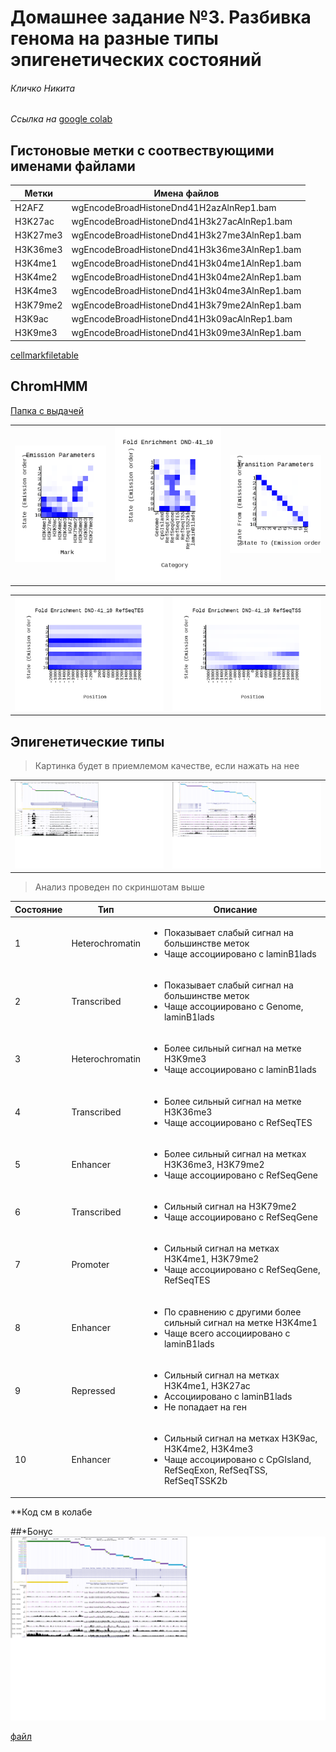 # Домашнее задание №3. Разбивка генома на разные типы эпигенетических состояний 

###### Кличко Никита 

*Ссылка на* [google colab](https://colab.research.google.com/drive/1v-smd_Yokef_HCCvBledz4dR8qOCRzhs?usp=sharing) 

## Гистоновые метки с соотвествующими именами файлами
| Метки| Имена файлов | 
--- | ---  
H2AFZ | wgEncodeBroadHistoneDnd41H2azAlnRep1.bam | 
H3K27ac | wgEncodeBroadHistoneDnd41H3k27acAlnRep1.bam | 
H3K27me3 | wgEncodeBroadHistoneDnd41H3k27me3AlnRep1.bam | 
H3K36me3 | wgEncodeBroadHistoneDnd41H3k36me3AlnRep1.bam | 
H3K4me1 | wgEncodeBroadHistoneDnd41H3k04me1AlnRep1.bam | 
H3K4me2 | wgEncodeBroadHistoneDnd41H3k04me2AlnRep1.bam | 
H3K4me3 | wgEncodeBroadHistoneDnd41H3k04me3AlnRep1.bam | 
H3K79me2 | wgEncodeBroadHistoneDnd41H3k79me2AlnRep1.bam | 
H3K9ac | wgEncodeBroadHistoneDnd41H3k09acAlnRep1.bam | 
H3K9me3 | wgEncodeBroadHistoneDnd41H3k09me3AlnRep1.bam | 

[cellmarkfiletable]( https://github.com/NikitaKlichko/hse_hw3_chromhmm/blob/main/cellmarkfiletable.txt) 

## ChromHMM

[Папка с выдачей]( https://github.com/NikitaKlichko/hse_hw3_chromhmm/tree/main/Learn_chromhmm) 

| | | | 
--- | --- | --- 
![](https://github.com/NikitaKlichko/hse_hw3_chromhmm/blob/main/Learn_chromhmm/emissions_10.png) | ![](https://github.com/NikitaKlichko/hse_hw3_chromhmm/blob/main/Learn_chromhmm/DND-41_10_overlap.png)| ![](https://github.com/NikitaKlichko/hse_hw3_chromhmm/blob/main/Learn_chromhmm/transitions_10.png) | 

| | | 
--- | ---
![](https://github.com/NikitaKlichko/hse_hw3_chromhmm/blob/main/Learn_chromhmm/DND-41_10_RefSeqTES_neighborhood.png) | ![](https://github.com/NikitaKlichko/hse_hw3_chromhmm/blob/main/Learn_chromhmm/DND-41_10_RefSeqTSS_neighborhood.png) | 

## Эпигенетические типы 

>Картинка будет в приемлемом качестве, если нажать на нее 

| | | 
--- | --- 
| ![](https://github.com/NikitaKlichko/hse_hw3_chromhmm/blob/main/imgs/1.png) |![](https://github.com/NikitaKlichko/hse_hw3_chromhmm/blob/main/imgs/2.png) | 

>Анализ проведен по скриншотам выше 

| Состояние | Тип | Описание | 
--- | --- | --- 
1 | Heterochromatin | <ul><li>Показывает слабый сигнал на большинстве меток </li><li>Чаще ассоциировано с laminB1lads</li></ul>
2 | Transcribed | <ul><li>Показывает слабый сигнал на большинстве меток </li><li>Чаще ассоциировано с Genome, laminB1lads</li></ul>
3 |Heterochromatin | <ul><li>Более сильный сигнал на метке H3K9me3  </li><li>Чаще ассоциировано с laminB1lads</li></ul>
4 | Transcribed| <ul><li>Более сильный сигнал на метке H3K36me3 </li><li>Чаще ассоциировано с RefSeqTES</li></ul>
5 | Enhancer | <ul><li>Более сильный сигнал на метках H3K36me3, H3K79me2  </li><li>Чаще ассоциировано с RefSeqGene</li></ul>
6 | Transcribed | <ul><li>Cильный сигнал на H3K79me2  </li><li>Чаще ассоциировано с RefSeqGene</li></ul>  
7 | Promoter | <ul><li>Сильный сигнал на метках H3K4me1, H3K79me2  </li><li>Чаще ассоциировано с RefSeqGene, RefSeqTES</li></ul>
8 | Enhancer| <ul><li>По сравнению с другими более сильный сигнал на метке H3K4me1  </li><li>Чаще всего ассоциировано с laminB1lads</li></ul> 
9 | Repressed| <ul><li>Сильный сигнал на метках H3K4me1, H3K27ac </li><li>Ассоциировано с laminB1lads </li><li>Не попадает на ген</li></ul> 
10 | Enhancer | <ul><li>Cильный сигнал на метках H3K9ac, H3K4me2, H3K4me3  </li><li>Чаще ассоциировано с CpGIsland, RefSeqExon, RefSeqTSS, RefSeqTSSK2b</li></ul>  
**Код см в колабе

##*Бонус 
![](https://github.com/NikitaKlichko/hse_hw3_chromhmm/blob/main/imgs/name.png)   

[файл](https://github.com/NikitaKlichko/hse_hw3_chromhmm/blob/main/new_dense.bed) 




